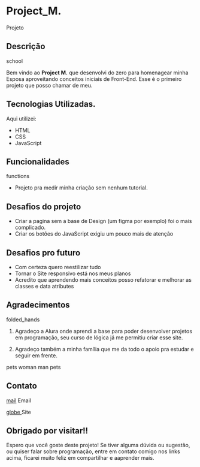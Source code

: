 # Project_M.
Projeto 

<link rel="stylesheet" href="https://fonts.googleapis.com/css2?family=Material+Symbols+Outlined:opsz,wght,FILL,GRAD@20..48,100..700,0..1,-50..200" />

<link rel="stylesheet" href="https://fonts.googleapis.com/css2?family=Material+Symbols+Outlined:opsz,wght,FILL,GRAD@20..48,100..700,0..1,-50..200" />


## Descrição 
<span class="material-symbols-outlined">
school
</span>

Bem vindo ao __Project M.__ que desenvolvi do zero para homenagear minha Esposa aproveitando conceitos iniciais de Front-End.
Esse é o primeiro projeto que posso chamar de meu.

## Tecnologias Utilizadas.
Aqui utilizei:
  - HTML
  - CSS
  - JavaScript


## Funcionalidades
<span class="material-symbols-outlined">
functions
</span>

- Projeto pra medir minha criação sem nenhum tutorial.

## Desafios do projeto
- Criar a pagina sem a base de Design (um figma por exemplo) foi o mais complicado.
- Criar os botões do JavaScript exigiu um pouco mais de atenção

## Desafios pro futuro
- Com certeza quero reestilizar tudo
- Tornar o Site responsivo está nos meus planos
- Acredito que aprendendo mais conceitos posso refatorar e melhorar as classes e data atributes

## Agradecimentos
<span class="material-symbols-outlined">
folded_hands
</span>

1. Agradeço a Alura onde aprendi a base para poder desenvolver projetos em programação, seu curso de lógica já me permitiu criar esse site.

2. Agradeço  também a minha família que me da todo o apoio pra estudar e seguir em frente.
<span class="material-symbols-outlined">
pets woman man pets
</span>

## Contato
<a href="https://mail.google.com/mail" class="material-symbols-outlined">mail</a> 
 Email

<a href="https://portfolio-beta-beige-25.vercel.app/" class="material-symbols-outlined">
globe
</a>  Site


## Obrigado por visitar!!
Espero que você goste deste projeto! Se tiver alguma dúvida ou sugestão, ou quiser falar sobre programação, entre em contato comigo nos links acima, ficarei muito feliz em compartilhar e aaprender mais.
